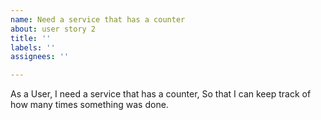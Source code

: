 ```yaml
---
name: Need a service that has a counter
about: user story 2
title: ''
labels: ''
assignees: ''

---
```


As a User, I need a service that has a counter, So that I can keep track of how many times something was done.

